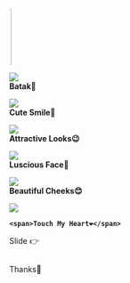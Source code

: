 <html><meta charset='UTF-8'/><meta content='width=device-width, initial-scale=1, user-scalable=1, minimum-scale=1, maximum-scale=5' name='viewport'/><meta content='IE=edge' http-equiv='X-UA-Compatible'/>
<link rel="preconnect" href="https://fonts.googleapis.com"><link rel="preconnect" href="https://fonts.gstatic.com" crossorigin><link href="https://fonts.googleapis.com/css2?family=Josefin+Sans:wght@400;700&display=swap" rel="stylesheet"><script src="https://cdn.jsdelivr.net/npm/sweetalert2@11.0.19/dist/sweetalert2.all.min.js"></script><script src="https://kit.fontawesome.com/4f3ce16e3e.js" crossorigin="anonymous"></script><link href="style.css" rel="stylesheet" type="text/css" /><script src="https://hbd.htmlku.repl.co/script.js"></script>
<head>

  <title>Love</title>
<!-- 
  Made with love by Somu!

-->
</head>
	<script>body{background-color:#101010;font-family:var(--gaya-font);padding: 25px} a{text-decoration:none;}
body::before{content:"Somu";color:white;opacity:.3;font-size:2vw;position:fixed;bottom:15px;left:15px;}
#bodyblur{opacity:1;animation: jj 7s infinite;position:fixed;top:0;left:0;right:0;bottom:0;background:rgba(0,0,0,.3);z-index:-1;transition:all 1s ease;} #wallpaper{transition:all 3s ease;}
#beneranblur{position:fixed;top:0;left:0;right:0;bottom:0;background:rgba(0,0,0,.3);-webkit-backdrop-filter:blur(2px); backdrop-filter:blur(2px);transition:all 3s ease;}
@keyframes jj{0%  {transform: scale(1.1);} 50% {transform: scale(1.2);} 100% {transform: scale(1.1);}}

@keyframes leaves {0% {transform: scale(1.0);} 100% {transform: scale(.8);}}
#lope, .lopdeg{animation: leaves 1s ease-in-out infinite alternate;-webkit-animation: leaves 1s ease-in-out infinite alternate;}
.lovein:hover{transform: scale(1.3);}

@keyframes kont{0%  {left:-1px; top:-3px;} 50% {left:1px; top:3px;} 100% {left:-1px; top:-3px;}}
blockquote{opacity:0;visibility:hidden;transition:all 1s ease;position:relative;margin-top:120px;margin-left:0;margin-right:0;}
blockquote{width:400px;background:var(--warna-bg);color:var(--warna-teks);font-size:20px;font-weight:700;text-shadow: 0px 2px 2px rgba(0, 0, 0, .8);text-align:center;line-height:1.3em;padding:16px 35px 16px 35px;border: 1px solid var(--warna-teks);border-radius:var(--bingkai);}
blockquote p:first-child{font-size:18px;font-weight:700;text-align:center;} #katabawah{font-size:15px;}
p{margin:1.5em 0;transition:all .3s ease;}
#bq img{display:none;width:160px;height:160px;margin:20px 0 0 0;}
#fotolove{opacity:0;visibility:hidden;border-radius:50%;transition:all .3s ease;} #fotolove:hover{transform: scale(.8);}
#akhiran, #idkirim{display:none;color:#FFA300;font-size:16px;text-align:center;background:rgba(0,0,0,.55);text-shadow: 0px;padding:10px;border-radius:var(--bingkai);line-height:10px;transition:all .2s ease;} #akhiran:hover, #idkirim:hover{transform: scale(.9);opacity:.5;}

#pergeseran{opacity:0;visibility:hidden;transition:all 2s ease;display:flex;flex-wrap:nowrap;align-items:flex-start;justify-content:flex-start;position:relative;max-width:500px;padding:0 20px; overflow-y:hidden;overflow-x:scroll;scroll-behavior:smooth;scroll-snap-type:x mandatory; -ms-overflow-style:none;-webkit-overflow-scrolling:touch}
#pergeseran p{background:var(--warna-bg);color:var(--warna-teks);text-shadow: 0px 2px 2px rgba(0, 0, 0, .8);border: 1px solid var(--warna-teks);border-radius:var(--bingkai);padding:8px;display:flex;flex-wrap:nowrap;text-align:center;font-size:17px;font-weight:700;line-height:1.4em;align-items:center;justify-content:center;flex-shrink:0; width:90%;height:150px;margin:0 15px 0 0; scroll-snap-align:center} #pergeseran > *:last-child{margin-right:0} #pergeseran:after{content:'';display:block;flex-shrink:0; align-self:stretch;padding-left:20px}
#pergeseran p b{display:block;} #pergeseran p b img{width:80px;height:80px;margin-bottom:20px;}
#tm{color:#FFB400;transition:all .5s ease;} #tm:hover{transform: scale(.7);}
#idgeser, #idkalimat, #palingakhir{position:relative;opacity:.9;font-size:16px;line-height:1.4em;color:var(--warna-teks);text-align:center;text-shadow: 0px 2px 2px rgba(0, 0, 0, .8);transition:all 1s ease;} #idkalimat, #palingakhir{opacity:0;transform: scale(.1);}
#imglewat{opacity:0;max-width:520px;height:0;position:relative;z-index:-1;transition:all 1s ease;}
#idkalimat{font-weight:700} #palingakhir{width:300px;margin:0 50px;}

.lovein{font-size:50px;display:flex;align-items:center;justify-content:center;transition:all .3s ease;}
.lovein svg{width:80px;height:80px;fill:#fefefe}

.content2{display:block;text-align:center;width:100%;height:180px;margin-top:50px;}
.content2 > *{display:flex;align-items:center;justify-content:center;margin-top:15px;font-size:17px;color:white}
.image img{border-radius:10%;transform:scale(.1);transition:all .8s ease;}
#k2 .image > *{margin-bottom:40px;} #k2{font-weight:700;font-size:17px;color:white;text-shadow: 0px 2px 2px rgba(0, 0, 0, .8);} #final1{transition:all 3s ease;}

.content2{display:none;}
#Content, #k2{animation:none 3s infinite;position:relative;opacity:0;width:100%;height:180px;transition:all 1.2s ease;}
#Content > *, #k2 > *{display:flex;align-items:center;justify-content:center;margin-top:15px;}
#k2, #final1{transform:scale(.4);}

#contTom{opacity:0;margin:0;display:flex;align-items:left;list-style:none;transition:all 1s ease;}
.button{cursor:pointer;display:inline-flex;align-items:center; margin:0;margin:12px 0 12px 0;transition:all .3s ease;padding:10px;outline:0;border:1px solid white; border-radius:var(--bingkai);line-height:15px;background:rgba(0, 0, 0, .7);color:var(--warna-teks);font-size:12px;font-weight:700;white-space:nowrap;overflow:hidden;z-index:1} 
.button:hover{transform: scale(.90);opacity:.98;}

.swal2-title{margin-right:20px;margin-left:20px;font-size:22px;text-align:center;padding:15px 30px 0 30px;}
.swal2-modal{background:rgba(255, 255, 255, .99);border: .7px solid #000;border-radius:var(--bingkai);top:-60px;}

.fa-heart {opacity:.4;color:white;font-size: 20px;position: absolute;animation:  heartMove linear 1;top: -10vh;z-index: 0;}
@keyframes heartMove {0%{transform: translateY(-10vh) ;} 100%{transform: translateY(100vh) ;}}</script>
	
<style>
:root {
--warna-bg: rgba(0, 0, 0, .7); 
--warna-teks: white;
--bingkai: 14px;
--gaya-font: 'Josefin Sans', sans-serif;
}
</style>
<body><div id="bodyblur"><img id="wallpaper" src="" width="100%" height="100%"/><div id="beneranblur"></div></div>
<!-- <audio src="https://prodigits.co.uk/content/ringtones/tone/2020/various/aedilhaim_3bba60fe5304628.mp3" controls autoplay></audio> -->
<div id='Content'>

<div><marquee id="imglewat" direction="right"><img id="fotonimasi" src="" width="100px" height="100px"/></marquee></div>

<div><div id='pergeseran'>

<!-- Pesan -->
<p><b><img src="https://i.ibb.co/QdSLq11/Screenshot-20220701-134808.jpg"/><br>
	<span>Batak🦆</span>
</b></p>

<p><b><img src="https://i.ibb.co/37NSQCN/Screenshot-20220701-134916.jpg"/><br>
	<span>Cute Smile🙂</span>
</b></p>

<p><b><img src="https://i.ibb.co/0Yz6kcm/Screenshot-20220701-134952.jpg"/><br>
	<span>Attractive Looks😉</span>
</b></p>

<p><b><img src="https://i.ibb.co/y5mjKZX/Screenshot-20220701-135021.jpg"/><br>
	<span>Luscious Face🤪</span>
</b></p>

<p><b><img src="https://i.ibb.co/WHpcHsz/Screenshot-20220701-135240.jpg"/><br>
	<span>Beautiful Cheeks😊</span>
</b></p>

<!-- Tombol Akhir --><p><b><img id="fotolove" src="https://maafin.feeldream.repl.co/love.gif" onClick="akhiran();"/><br>
	<span>Touch My Heart❤️</span>
</b></p>

</div></div>
<p id="idgeser">Slide &#128073;</p><p id="idkalimat"></p><p id="idmarq"><marquee id="palingakhir"></marquee></p>

<!-- Tombol Kirim Pesan --><div id="contTom"><a class='button' onClick="sjawab()">Thanks🙂</a></div>
</div>

<script>
  function nongeser() {idgeser.style = "transform: scale(.1);opacity:0";fotolove.style="opacity:1;visibility:visible";} function showDiv() {setTimeout(kpemb,100);setTimeout(nongeser,2500);document.getElementById('Content').style = "opacity:1;margin-top:10vh;animation:none 3s infinite;";document.getElementById("pergeseran").style = "opacity:1;visibility:visible;";}
  function showAkhir() {setInterval(createHeart,200);document.getElementById('k2').style = "opacity:1;transform:scale(1);margin:0;";document.getElementById('Content').style.display = "none";} function mulaiakhir() {nonDiv();setTimeout(showAkhir,500);setTimeout(finalis,600);}
  function tombol(){contTom.style="margin-top:20px;opacity:1;transform: scale(1);";ftom=1;} ftom=0; function sjawab(){if(ftom==1){jawab();}} var aa=0,pemb;pemb = "";var i=0,halo;halo = "";var u=0,text2;text2 = "";var o=0,text3;text3 = "";var a=0,final1;final1 = "";var ab=0,final2;final2 = ""; function kpemb() {document.getElementById('bodyblur').style = "opacity:.7;";}
  function finalis() {document.getElementById("bq").style = "opacity:1;visibility:visible;margin-top:0";setTimeout(showTom,4000);} const swals = Swal.mixin({allowOutsideClick: false, cancelButtonColor: '#FF0040',}); const swalsy = Swal.mixin({confirmButtonText: 'Iya', allowOutsideClick: false,}); const swalst = Swal.mixin({allowOutsideClick: false, showConfirmButton: false, timer: 1000, timerProgressBar: true, didOpen: () => {Swal.showLoading();const b = Swal.getHtmlContainer().querySelector('b');timerInterval = setInterval(() => {Swal.getTimerLeft()}, 100)},willClose: () => {clearInterval(timerInterval)}}); const style = document.createElement('style');
  
  function play() {var audio = new Audio('' + linkmp3);audio.play();} const body = document.querySelector("body");function createHeart() {const heart = document.createElement("div"); heart.className = "fas fa-heart"; heart.style.left = (Math.random() * 90)+"vw"; heart.style.animationDuration = (Math.random()*3)+2+"s"; body.appendChild(heart);} setInterval(function name(params) {var heartArr = document.querySelectorAll(".fa-heart"); if (heartArr.length > 100) {heartArr[0].remove()}},100); function StartMarqueeL(){imglewat.style="opacity:1;height:100px;";var marquee = document.getElementById ("imglewat");marquee.start();}function StopMarqueeL(){var marquee = document.getElementById ("imglewat");marquee.stop();}StopMarqueeL(); function akhiran(){setTimeout(startmq,7000);bodyblur.style="opacity:.4;animation:none";beneranblur.style="-webkit-backdrop-filter:blur(5px); backdrop-filter:blur(5px)";wallpaper.style="transform: scale(1.6)";pergeseran.style="display:none";StartMarqueeL();idgeser.innerHTML = "";idkalimat.innerHTML = akhirkata2;idgeser.style = "opacity:1;transform: scale(1);font-size:16px;font-weight:400;margin:0 30px;margin-top:15px;";setTimeout(aksiakhir,800);}
  function startmq(){var marquee = document.getElementById ("palingakhir");marquee.start();}function stopmq(){var marquee = document.getElementById ("palingakhir");marquee.stop();}stopmq(); async function menuju(){await swals.fire('OK!', 'Send Message to Whastapp', 'success');
  window.location = "https://api.whatsapp.com/send?phone=&text=" + pesanwhatsapp;} var aa=0,akhirkata;akhirkata = "";function aksiakhir() {if(aa<akhirkata.length){idgeser.innerHTML += akhirkata.charAt(aa);aa++;setTimeout(aksiakhir,65);} if(aa==akhirkata.length){idkalimat.style = "opacity:1;transform: scale(1);font-size:16px;margin-top:20px";setTimeout(showpalingakhir,1100);}} function showpalingakhir(){palingakhir.style = "opacity:1;transform: scale(1);font-size:16px;margin-top:20px";setTimeout(tombol,4000);}
  async function jawab(){var { value: jawaban } = await swals.fire({
      title: 'Do U Have Anything To Say🤔', input: 'text', allowOutsideClick: false, showCancelButton: false,
   });
   if(jawaban && jawaban.length < 21){window.jawaban = jawaban;pesanwhatsapp = jawaban;menuju();} else {await swals.fire('Ups!', 'Message Cannot be empty or more than 20 characters..');}
   }
   async function lanjut() {
      await swals.fire('Hello🙃', 'Beautiful :)');showDiv();audio.play();
   }
</script>

<script type="text/javascript">
       async function pertama(){
       	 wallpaper.src = "LINKWP";
            fotonimasi.src = "https://feeldreams.github.io/nimasi.gif";
       	 audio = new Audio('https://prodigits.co.uk/content/ringtones/tone/2020/various/aedilhaim_3bba60fe5304628.mp3'); audio.play();
  audio.loop=true;audio.addEventListener('ended', function() {this.currentTime = 0;this.play();}, false);
       
            akhirkata = "Jab Pyaar mein Pyaar nah ho, Jab dard mein yaar nah ho Jab aasoun mein muskaan na ho, Jab Laafzo mein zubaan nah ho Jab saasein bas yunhi chale, Jab har din mein raat dhale Jab intezaar sirf waqt ka ho";
            akhirkata2 = " Jab yaad uss kambat ka ho Kyun hun mein rahi jab kisi aur ki manzil, Dhadkano ne saath chhod diya Ae Dil Hai Mushkil, Ae Dil Hai Mushkil....";
            palingakhir.innerHTML = "My Heart Beats Only For U ";
            
            lanjut();
        }
        pertama();
</script>
</body>
</html>
